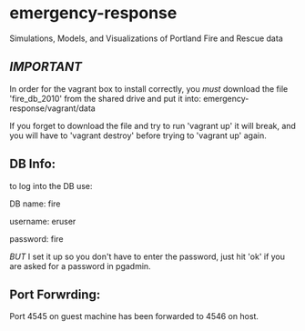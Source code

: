 # emergency-response
Simulations, Models, and Visualizations of Portland Fire and Rescue data

## _IMPORTANT_
In order for the vagrant box to install correctly, you _must_ download the file 'fire_db_2010' from the shared
drive and put it into:
emergency-response/vagrant/data

If you forget to download the file and try to run 'vagrant up' it will break, and you will have to
'vagrant destroy' before trying to 'vagrant up' again.

## DB Info:
to log into the DB use:

DB name: fire

username: eruser

password: fire


_BUT_ I set it up so you don't have to enter the password, just hit 'ok' if you are asked for a
password in pgadmin.

## Port Forwrding:

Port 4545 on guest machine has been forwarded to 4546 on host.
